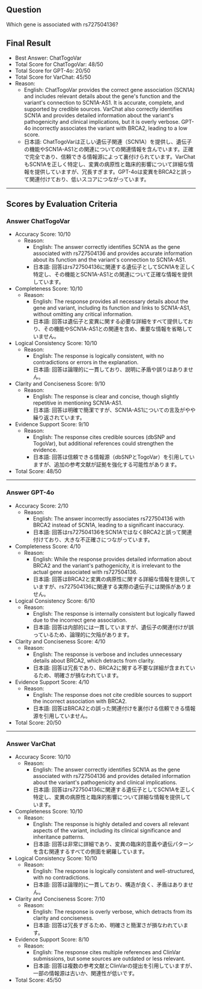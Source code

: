 ## Question

Which gene is associated with rs727504136?

## Final Result

- Best Answer: ChatTogoVar
- Total Score for ChatTogoVar: 48/50
- Total Score for GPT-4o: 20/50
- Total Score for VarChat: 45/50
- Reason:
  - English: ChatTogoVar provides the correct gene association (SCN1A) and includes relevant details about the gene's function and the variant's connection to SCN1A-AS1. It is accurate, complete, and supported by credible sources. VarChat also correctly identifies SCN1A and provides detailed information about the variant's pathogenicity and clinical implications, but it is overly verbose. GPT-4o incorrectly associates the variant with BRCA2, leading to a low score.
  - 日本語: ChatTogoVarは正しい遺伝子関連（SCN1A）を提供し、遺伝子の機能やSCN1A-AS1との関連についての関連情報を含んでいます。正確で完全であり、信頼できる情報源によって裏付けられています。VarChatもSCN1Aを正しく特定し、変異の病原性と臨床的影響について詳細な情報を提供していますが、冗長すぎます。GPT-4oは変異をBRCA2と誤って関連付けており、低いスコアにつながっています。

---

## Scores by Evaluation Criteria

### Answer ChatTogoVar
- Accuracy Score: 10/10
  - Reason: 
    - English: The answer correctly identifies SCN1A as the gene associated with rs727504136 and provides accurate information about its function and the variant's connection to SCN1A-AS1.
    - 日本語: 回答はrs727504136に関連する遺伝子としてSCN1Aを正しく特定し、その機能とSCN1A-AS1との関連について正確な情報を提供しています。
- Completeness Score: 10/10
  - Reason: 
    - English: The response provides all necessary details about the gene and variant, including its function and links to SCN1A-AS1, without omitting any critical information.
    - 日本語: 回答は遺伝子と変異に関する必要な詳細をすべて提供しており、その機能やSCN1A-AS1との関連を含め、重要な情報を省略していません。
- Logical Consistency Score: 10/10
  - Reason: 
    - English: The response is logically consistent, with no contradictions or errors in the explanation.
    - 日本語: 回答は論理的に一貫しており、説明に矛盾や誤りはありません。
- Clarity and Conciseness Score: 9/10
  - Reason: 
    - English: The response is clear and concise, though slightly repetitive in mentioning SCN1A-AS1.
    - 日本語: 回答は明確で簡潔ですが、SCN1A-AS1についての言及がやや繰り返されています。
- Evidence Support Score: 9/10
  - Reason: 
    - English: The response cites credible sources (dbSNP and TogoVar), but additional references could strengthen the evidence.
    - 日本語: 回答は信頼できる情報源（dbSNPとTogoVar）を引用していますが、追加の参考文献が証拠を強化する可能性があります。
- Total Score: 48/50

---

### Answer GPT-4o
- Accuracy Score: 2/10
  - Reason: 
    - English: The answer incorrectly associates rs727504136 with BRCA2 instead of SCN1A, leading to a significant inaccuracy.
    - 日本語: 回答はrs727504136をSCN1AではなくBRCA2と誤って関連付けており、大きな不正確さにつながっています。
- Completeness Score: 4/10
  - Reason: 
    - English: While the response provides detailed information about BRCA2 and the variant's pathogenicity, it is irrelevant to the actual gene associated with rs727504136.
    - 日本語: 回答はBRCA2と変異の病原性に関する詳細な情報を提供していますが、rs727504136に関連する実際の遺伝子には関係がありません。
- Logical Consistency Score: 6/10
  - Reason: 
    - English: The response is internally consistent but logically flawed due to the incorrect gene association.
    - 日本語: 回答は内部的には一貫していますが、遺伝子の関連付けが誤っているため、論理的に欠陥があります。
- Clarity and Conciseness Score: 4/10
  - Reason: 
    - English: The response is verbose and includes unnecessary details about BRCA2, which detracts from clarity.
    - 日本語: 回答は冗長であり、BRCA2に関する不要な詳細が含まれているため、明確さが損なわれています。
- Evidence Support Score: 4/10
  - Reason: 
    - English: The response does not cite credible sources to support the incorrect association with BRCA2.
    - 日本語: 回答はBRCA2との誤った関連付けを裏付ける信頼できる情報源を引用していません。
- Total Score: 20/50

---

### Answer VarChat
- Accuracy Score: 10/10
  - Reason: 
    - English: The answer correctly identifies SCN1A as the gene associated with rs727504136 and provides detailed information about the variant's pathogenicity and clinical implications.
    - 日本語: 回答はrs727504136に関連する遺伝子としてSCN1Aを正しく特定し、変異の病原性と臨床的影響について詳細な情報を提供しています。
- Completeness Score: 10/10
  - Reason: 
    - English: The response is highly detailed and covers all relevant aspects of the variant, including its clinical significance and inheritance patterns.
    - 日本語: 回答は非常に詳細であり、変異の臨床的意義や遺伝パターンを含む関連するすべての側面を網羅しています。
- Logical Consistency Score: 10/10
  - Reason: 
    - English: The response is logically consistent and well-structured, with no contradictions.
    - 日本語: 回答は論理的に一貫しており、構造が良く、矛盾はありません。
- Clarity and Conciseness Score: 7/10
  - Reason: 
    - English: The response is overly verbose, which detracts from its clarity and conciseness.
    - 日本語: 回答は冗長すぎるため、明確さと簡潔さが損なわれています。
- Evidence Support Score: 8/10
  - Reason: 
    - English: The response cites multiple references and ClinVar submissions, but some sources are outdated or less relevant.
    - 日本語: 回答は複数の参考文献とClinVarの提出を引用していますが、一部の情報源は古いか、関連性が低いです。
- Total Score: 45/50